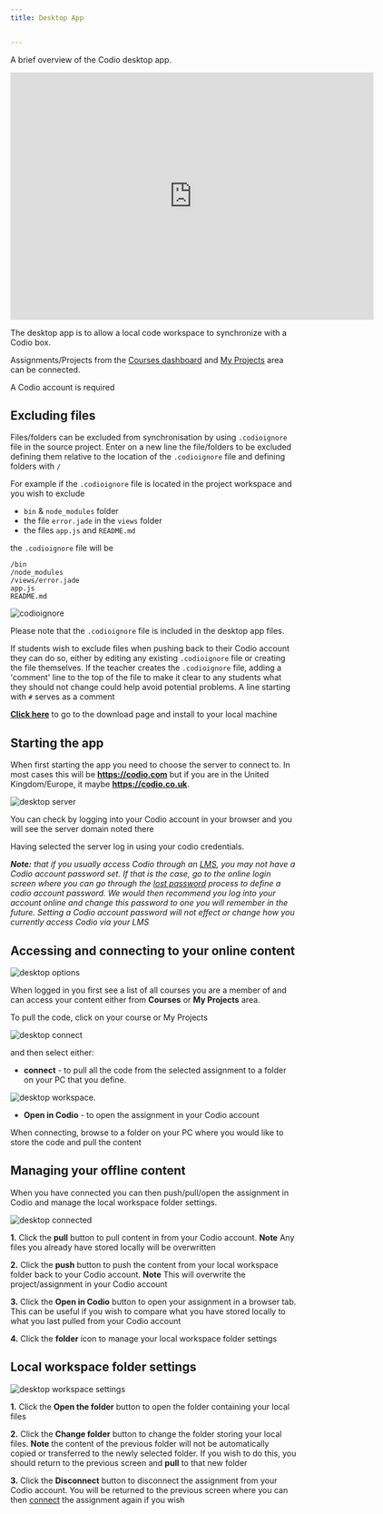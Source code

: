 ```yaml
---
title: Desktop App


---
```

A brief overview of the Codio desktop app.

<iframe src="https://player.vimeo.com/video/273506364" width="640" height="436" frameborder="0" webkitallowfullscreen mozallowfullscreen allowfullscreen></iframe>

The desktop app is to allow a local code workspace to synchronize with a Codio box.

Assignments/Projects from the [Courses dashboard](/students/#courses) and [My Projects](/students/#creating-projects) area can be connected.

A Codio account is required



## Excluding files
Files/folders can be excluded from synchronisation by using `.codioignore` file in the source project.
Enter on a new line the file/folders to be excluded defining them relative to the location of the `.codioignore` file and defining folders with `/`

For example if the `.codioignore` file is located in the project workspace and you wish to exclude

- `bin` & `node_modules` folder
- the file `error.jade` in the `views` folder
- the files `app.js` and `README.md`

the `.codioignore` file will be

```
/bin
/node_modules
/views/error.jade
app.js
README.md
```
![codioignore](/img/codioignore.png)

Please note that the `.codioignore` file is included in the desktop app files.

If students wish to exclude files when pushing back to their Codio account they can do so, either by editing any existing `.codioignore` file or creating the file themselves. If the teacher creates the `.codioignore` file, adding a 'comment' line to the top of the file to make it clear to any students what they should not change could help avoid potential problems.
A line starting with `#` serves as a comment

**[Click here](https://www.codio.com/download)** to go to the download page and install to your local machine

## Starting the app
When first starting the app you need to choose the server to connect to. In most cases this will be **https://codio.com** but if you are in the United Kingdom/Europe, it maybe **https://codio.co.uk**.

![desktop server](/img/desktop_server.png)

You can check by logging into your Codio account in your browser and you will see the server domain noted there

Having selected the server log in using your codio credentials.

<i>**Note:** that if you usually access Codio through an [LMS](/courses/lti1_0/), you may not have a Codio account password set. If that is the case, go to the online login screen where you can go through the [lost password](/dashboard/account/#forgot-your-password) process to define a codio account password. We would then recommend you log into your account online and change this password to one you will remember in the future.  Setting a Codio account password will not effect or change how you currently access Codio via your LMS</i>


## Accessing and connecting to your online content

![desktop options](/img/desktop_options.png)

When logged in you first see a list of all courses you are a member of and can access your content either from **Courses** or **My Projects** area. 

To pull the code, click on your course or My Projects 

![desktop connect](/img/desktop_connect.png) 

and then select either:

- **connect** - to pull all the code from the selected assignment to a folder on your PC that you define.

![desktop workspace](/img/desktop_workspace.png).

- **Open in Codio** - to open the assignment in your Codio account

When connecting, browse to a folder on your PC where you would like to store the code and pull the content

## Managing your offline content
When you have connected you can then push/pull/open the assignment in Codio and manage the local workspace folder settings.

![desktop connected](/img/desktop_connected.png)

**1.** Click the **pull** button to pull content in from your Codio account. **Note** Any files you already have stored locally will be overwritten

**2.** Click the **push** button to push the content from your local workspace folder back to your Codio account. **Note** This will overwrite the project/assignment in your Codio account

**3.** Click the **Open in Codio** button to open your assignment in a browser tab. This can be useful if you wish to compare what you have stored locally to what you last pulled from your Codio account

**4.** Click the **folder** icon to manage your local workspace folder settings

## Local workspace folder settings

![desktop workspace settings](/img/desktop_worspacesettings.png)

**1.** Click the **Open the folder** button to open the folder containing your local files

**2.** Click the **Change folder** button to change the folder storing your local files. **Note** the content of the previous folder will not be automatically copied or transferred to the newly selected folder. If you wish to do this, you should return to the previous screen and **pull** to that new folder

**3.** Click the **Disconnect** button to disconnect the assignment from your Codio account. You will be returned to the previous screen where you can then [connect](/dashboard/desktopapp/#accessing-and-connecting-to-your-online-content) the assignment again if you wish